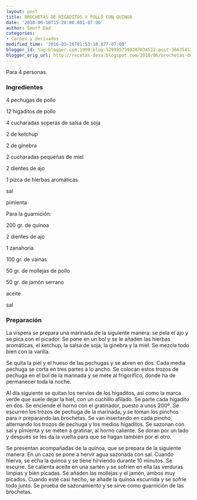 ```yaml
---
layout: post
title: BROCHETAS DE HIGADITOS Y POLLO CON QUINOA
date: '2010-06-10T15:28:00.001-07:00'
author: Smurf Dad
categories:
- Carnes y derivados
modified_time: '2016-03-16T01:53:10.877-07:00'
blogger_id: tag:blogger.com,1999:blog-5299957599287034512.post-3663541395177886148
blogger_orig_url: http://recetas-desa.blogspot.com/2010/06/brochetas-de-higaditos-y-pollo-con.html
---
```


Para 4 personas.

<a name='more'></a><h3>Ingredientes</h3>4 pechugas de pollo

12 higaditos de pollo

4 cucharadas soperas de salsa de soja

2 de ketchup

2 de ginebra

2 cucharadas pequeñas de miel

2 dientes de ajo

1 pizca de hierbas aromáticas

sal

pimienta



Para la guarnición:

200 gr. de quinoa

2 dientes de ajo

1 zanahoria

100 gr. de vainas

50 gr. de mollejas de pollo

50 gr. de jamón serrano

aceite

sal



<h3>Preparación</h3>La víspera se prepara una marinada de la siguiente manera: se pela el ajo y se pica con el picador. Se pone en un bol y se le añaden las hierbas aromáticas, el ketchup, la salsa de soja, la ginebra y la miel. Se mezcla todo bien con la varilla.

Se quita la piel y el hueso de las pechugas y se abren en dos. Cada media pechuga se corta en tres partes a lo ancho. Se colocan estos trozos de pechuga en el bol de la marinada y se mete al frigorífico, donde ha de permanecer toda la noche.

Al día siguiente se quitan los nervios de los higaditos, así como la marca verde que suele dejar la hiel, con un cuchillo afilado. Se parte cada higadito en dos. Se enciende el horno con el gratinador, puesto a unos 200º. Se escurren los trozos de pechuga de la marinada, y se toman los pinchos para ir preparando las brochetas. Se van insertando en cada pincho, alternando los trozos de pechuga y los medios higaditos. Se sazonan con sal y pimienta y se meten a gratinar, al horno caliente. Se doran por un lado y después se les da la vuelta para que se hagan también por el otro.

Se presentan acompañadas de la quinoa, que se prepara de la siguiente manera: En un cazo se pone a hervir agua sazonada con sal. Cuando hierva, se echa la quinoa y se tiene hirviendo durante 10 minutos. Se escurre. Se calienta aceite en una sartén y se sofríen en ella las verduras limpias y bien picadas. Se añaden las mollejas y el jamón, ambos muy picados. Cuando esté casi hecho, se añade la quinoa escurrida y se sofríe todo junto. Se prueba de sazonamiento y se sirve como guarnición de las brochetas.
